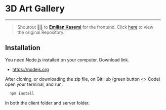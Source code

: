 # 3D Art Gallery
<hr>

> Shoutout 🎉🎉 to **[Emilian Kasemi](https://www.github.com/theringsofsaturn)** for the frontend. Click [here](https://github.com/theringsofsaturn/3D-art-gallery) to view the original Repository.

## Installation

You need Node.js installed on your computer. Download link.

* https://nodejs.org

After cloning, or downloading the zip file, on GitHub (green button <> Code) open your terminal, and run:
```bash
  npm install
```
In both the client folder and server folder.